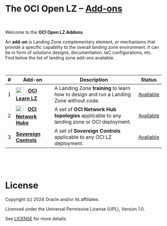 # **The OCI Open LZ &ndash; [Add-ons](#)**

&nbsp; 

Welcome to the **OCI Open LZ Addons**.  

An **add-on** is Landing Zone complementary element, or mechanisms that provide a specific capability to the overall landing zone environment. It can be in form of solutions designs, documentation, IaC configurations, etc.  Find below the list of landing zone add-ons available.

&nbsp; 

|   #   | Add-on                                                                                                                                               | Description                                                                               | Status                                        |
| :---: | ---------------------------------------------------------------------------------------------------------------------------------------------------- | ----------------------------------------------------------------------------------------- | --------------------------------------------- |
|   1   | <img src="oci-learn-lz/diagrams/oci_learn_lz_icon.svg" height="26" align="center"> &nbsp;   **[OCI Learn LZ](/addons/oci-learn-lz/readme.md)**       | A Landing Zone **training** to learn how to design and run a Landing Zone without code.   | [Available](/addons/oci-learn-lz/readme.md)   |
|   2   | <img src="oci-hub-models/images/oci_hub_models_icon.svg" height="25" align="center"> &nbsp; **[OCI Network Hubs](/addons/oci-hub-models/readme.md)** | A set of **OCI Network Hub topologies** applicable to any landing zone or OCI deployment. | [Available](/addons/oci-hub-models/readme.md) |
|   3   | **[Sovereign Controls](./sovereign-controls/)**                                                                                                      | A set of **Sovereign Controls** applicable to any OCI LZ deployment.                                   | [Available](./sovereign-controls/)            |



&nbsp; 

&nbsp; 

# License

Copyright (c) 2024 Oracle and/or its affiliates.

Licensed under the Universal Permissive License (UPL), Version 1.0.

See [LICENSE](/LICENSE.txt) for more details.
